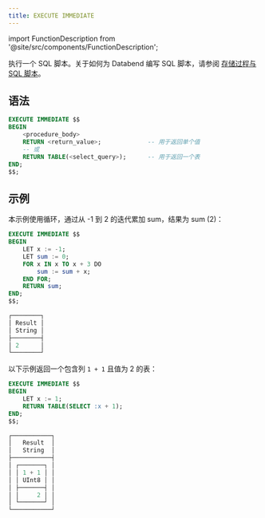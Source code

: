 ```yaml
---
title: EXECUTE IMMEDIATE
---
```

import FunctionDescription from '@site/src/components/FunctionDescription';

<FunctionDescription description="引入或更新于：v1.2.452"/>

执行一个 SQL 脚本。关于如何为 Databend 编写 SQL 脚本，请参阅 [存储过程与 SQL 脚本](/sql/stored-procedure-scripting/)。

## 语法

```sql
EXECUTE IMMEDIATE $$
BEGIN
    <procedure_body>
    RETURN <return_value>;             -- 用于返回单个值
    -- 或
    RETURN TABLE(<select_query>);      -- 用于返回一个表
END;
$$;
```

## 示例

本示例使用循环，通过从 -1 到 2 的迭代累加 sum，结果为 sum (2)：

```sql
EXECUTE IMMEDIATE $$
BEGIN
    LET x := -1;
    LET sum := 0;
    FOR x IN x TO x + 3 DO
        sum := sum + x;
    END FOR;
    RETURN sum;
END;
$$;

┌────────┐
│ Result │
│ String │
├────────┤
│ 2      │
└────────┘
```

以下示例返回一个包含列 `1 + 1` 且值为 2 的表：

```sql
EXECUTE IMMEDIATE $$
BEGIN
    LET x := 1;
    RETURN TABLE(SELECT :x + 1);
END;
$$;

┌───────────┐
│   Result  │
│   String  │
├───────────┤
│ ┌───────┐ │
│ │ 1 + 1 │ │
│ │ UInt8 │ │
│ ├───────┤ │
│ │     2 │ │
│ └───────┘ │
└───────────┘
```